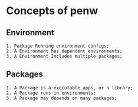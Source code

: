 # Concepts of penw

## Environment
    1. Package Running environment configs;
    2. A Environment has dependent environments;
    3. A Environment Includes multiple packages;

## Packages 
    1. A Package is a executable apps, or a library;
    2. A Package runs in environments;
    3. A Package may depends on many packages;  
